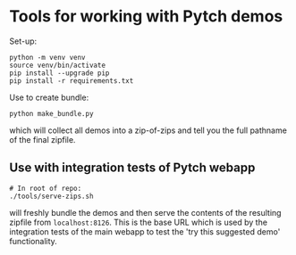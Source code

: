 # Tools for working with Pytch demos

Set-up:

``` shell
python -m venv venv
source venv/bin/activate
pip install --upgrade pip
pip install -r requirements.txt
```

Use to create bundle:

``` shell
python make_bundle.py
```

which will collect all demos into a zip-of-zips and tell you the full
pathname of the final zipfile.


## Use with integration tests of Pytch webapp

``` shell
# In root of repo:
./tools/serve-zips.sh
```

will freshly bundle the demos and then serve the contents of the
resulting zipfile from `localhost:8126`.  This is the base URL which
is used by the integration tests of the main webapp to test the 'try
this suggested demo' functionality.
